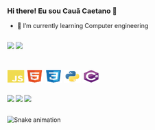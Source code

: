 ### Hi there! Eu sou Cauã Caetano 👋

- 🌱 I’m currently learning Computer engineering

<!--
**zDEVCz/zDEVCz** is a ✨ _special_ ✨ repository because its `README.md` (this file) appears on your GitHub profile.

Here are some ideas to get you started:

- 🔭 I’m currently working on ...
- 🌱 I’m currently learning ...
- 👯 I’m looking to collaborate on ...
- 🤔 I’m looking for help with ...
- 💬 Ask me about ...
- 📫 How to reach me: ...
- 😄 Pronouns: ...
- ⚡ Fun fact: ...
-->

##

<div>
    <a href=""></a>
    <img height="180em" src="http://github-readme-stats.vercel.app/api?username=zDEVCz&show_icons=true&theme=dark&include_all_commits=true&count_private=true"/>
    <img height="180em" src="http://github-readme-stats.vercel.app/api/top-langs/?username=zDEVCz&layout=compact&langs_count=16&theme=dark"/>

</div>

##

<div style="display: inline_block"><br>
    <img align="center" alt="Caua-Js" height="30" width="40" src="https://raw.githubusercontent.com/devicons/devicon/master/icons/javascript/javascript-plain.svg">
    <img align="center" alt="Caua-HTML" height="30" width="40" src="https://raw.githubusercontent.com/devicons/devicon/master/icons/html5/html5-original.svg">
    <img align="center" alt="Caua-CSS" height="30" width="40" src="https://raw.githubusercontent.com/devicons/devicon/master/icons/css3/css3-original.svg">
    <img align="center" alt="Caua-Python" height="30" width="40" src="https://raw.githubusercontent.com/devicons/devicon/master/icons/python/python-original.svg">
    <img align="center" alt="Caua-Csharp" height="30" width="40" src="https://raw.githubusercontent.com/devicons/devicon/master/icons/csharp/csharp-original.svg">
  </div>
  
  ##
  
  <div>
    <a href="https://instagram.com/cauaacamargoo" target="_blank"><img src="https://img.shields.io/badge/-Instagram-%23E4405F?style=for-the-badge&logo=instagram&logoColor=white" target="_blank"></a>
    <a href = "mailto:caua.caetano09@gmail.com"><img src="https://img.shields.io/badge/-Gmail-%23333?style=for-the-badge&logo=gmail&logoColor=white" target="_blank"></a>
    <a href="https://www.linkedin.com/in/cau%C3%A3-caetano-898033207/" target="_blank"><img src="https://img.shields.io/badge/-LinkedIn-%230077B5?style=for-the-badge&logo=linkedin&logoColor=white" target="_blank"></a> 
  </div>
  
  ##
  
  ![Snake animation](http://github.com/zDEVCz/zDEVCz/blob/github-contribution-grid-snake.svg)
